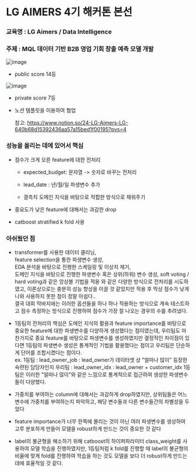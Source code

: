 # LG AIMERS 4기 해커톤 본선
### 교육명 : LG Aimers / Data Intelligence
### 주제 : MQL 데이터 기반 B2B 영업 기회 창출 예측 모델 개발

![image](https://github.com/JHZLO/lgAimers/assets/105791673/94e731b5-f790-4951-ab82-8dd99ac7d734)
- public score 14등

![image](https://github.com/JHZLO/lgAimers/assets/105791673/539e8783-f5e0-4e5b-8afd-44e7066537e3)
- private score 7등

- 노션 템플릿을 이용하여 협업

  참고: https://www.notion.so/24-LG-Aimers-LG-640b68d15392436aa57a15bed1f00195?pvs=4

### 성능을 올리는 데에 있어서 핵심
- 점수가 크게 오른 feature에 대한 전처리

  - expected_budget: 문자열 -> 숫자로 바꾸는 전처리
  
  - lead_date : 년/월/일 파생변수 추가
  
  - 결측치 도메인 지식을 바탕으로 적합한 방식으로 채워주기
  
- 중요도가 낮은 feature에 대해서는 과감한 drop

- catboost stratified k fold 사용

### 아쉬웠던 점
- transformer를 사용한 데이터 클리닝,  
  feature selection을 통한 파생변수 생성,  
  EDA 분석을 바탕으로 진행한 스케일링 및 이상치 제거,  
  도메인 지식을 바탕으로 진행한 파생변수 혹은 상위(하위) 변수 생성,
  soft voting / hard voting과 같은 앙상블 기법을 적용
  와 같은 다양한 방식으로 전처리를 시도하였고, 이론상으로는 충분히 성능 향상을 이끌 것 같았지만 적용 후 막상 점수가 낮게 나와 사용하지 못한 점이 정말 아쉽다..  
  결국 대회 막바지에는 이러한 옵션들을 하나 하나 적용하는 방식으로 계속 테스트하고 점수 측정하는 방식으로 진행하여 점수가 가장 잘 나오는 경우의 수를 추려냈다.

- 1등팀의 전처리의 핵심은 도메인 지식의 활용과 feature importance를 바탕으로 중요한 feature에 대한 파생변수를 다양하게 생성했다는 점이였는데, 우리팀도 마찬가지로 중요 feature를 바탕으로 파생변수를 생성하였지만
  결정적인 차이점이 있다면 1등팀의 파생변수 생성은 통계적인 기법을 활용했다는 점이고 우리팀은 단순하게 단어를 조합시켰다는 점이다.  
  ex. 1등팀 : lead_owner_job : lead_owner가 데이터셋 상 "얼마나 많이" 등장한 숙련된 담당자인지
      우리팀 : lead_owner_idx : lead_owner + customer_idx
  1등팀은 이러한 "얼마나 많이"와 같은 느낌으로 통계적으로 접근하여 생성한 파생변수들이 다양했다.

- 가중치를 부여하는 column에 대해서는 과감하게 drop하였지만, 상위팀들은 어느 변수에 가중치를 부여하는지 파악하고, 해당 변수들과 다른 변수들간의 차별성을 두었다

- feature importance가 너무 한쪽에 몰리는 것이 아닌 여러 파생변수를 생성하여 고루 분포하게 만들어 모델을 robust하게 만드는 것이 중요한 것 같다

- label의 불균형을 해소하기 위해 catboost의 하이퍼파라미터 class_weight를 사용하여 모델 학습을 진행하였지만, 1등팀처럼 k fold를 진행할 때 label의 불균형의 비율에 맞게 fold를 진행하여 학습을 하는 것도 모델을 보다 더 robust하게 만드는 데에 효율적일 것 같다.
  

